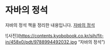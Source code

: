 # 자바의 정석
자바의 정석 책을 정리한 내용입니다. 
[자바의 정석](https://aladin.co.kr/shop/wproduct.aspx?ItemId=76083001)

![사진](https://contents.kyobobook.co.kr/sih/fit-in/458x0/pdt/9788994492032.jpg “자바의 정석”) 
